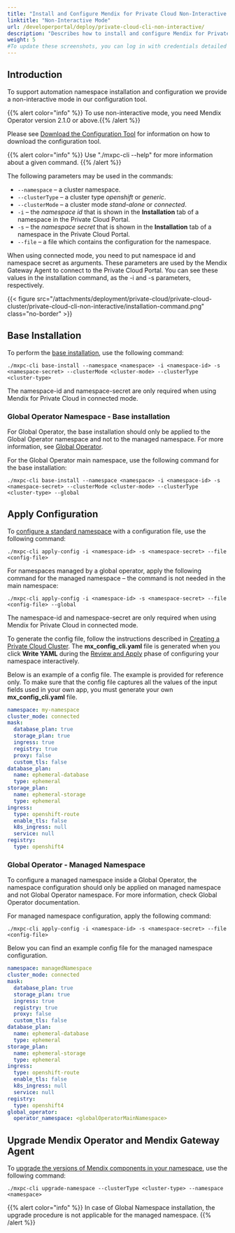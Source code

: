 ```yaml
---
title: "Install and Configure Mendix for Private Cloud Non-Interactive Mode"
linktitle: "Non-Interactive Mode"
url: /developerportal/deploy/private-cloud-cli-non-interactive/
description: "Describes how to install and configure Mendix for Private Cloud in non-interactive mode"
weight: 5
#To update these screenshots, you can log in with credentials detailed in How to Update Screenshots Using Team Apps.
---
```


## Introduction

To support automation namespace installation and configuration we provide a non-interactive mode in our configuration tool.

{{% alert color="info" %}} To use non-interactive mode, you need Mendix Operator version 2.1.0 or above.{{% /alert %}}

Please see [Download the Configuration Tool](/developerportal/deploy/standard-operator/#download-configuration-tool) for information on how to download the configuration tool.

{{% alert color="info" %}} Use "./mxpc-cli <command> --help" for more information about a given command. {{% /alert %}}

The following parameters may be used in the commands:
  
* `--namespace` – a cluster namespace.
* `--clusterType` – a cluster type *openshift* or *generic*.
* `--clusterMode` – a cluster mode *stand-alone* or *connected*.
* `-i` – the *namespace id* that is shown in the **Installation** tab of a namespace in the Private Cloud Portal.
* `-s` – the *namespace secret* that is shown in the **Installation** tab of a namespace in the Private Cloud Portal.
* `--file` – a file which contains the configuration for the namespace.

When using connected mode, you need to put namespace id and namespace secret as arguments. These parameters are used by the Mendix Gateway Agent to connect to the Private Cloud Portal. You can see these values in the installation command, as the -i and -s parameters, respectively.

{{< figure src="/attachments/deployment/private-cloud/private-cloud-cluster/private-cloud-cli-non-interactive/installation-command.png" class="no-border" >}}

## Base Installation

To perform the [base installation](/developerportal/deploy/standard-operator/#base-installation), use the following command:

```shell
./mxpc-cli base-install --namespace <namespace> -i <namespace-id> -s <namespace-secret> --clusterMode <cluster-mode> --clusterType <cluster-type>
```

The namespace-id and namespace-secret are only required when using Mendix for Private Cloud in connected mode.

### Global Operator Namespace - Base installation

For Global Operator, the base installation should only be applied to the Global Operator namespace and not to the managed namespace. For more information, see [Global Operator](/developerportal/deploy/global-operator/).

For the Global Operator main namespace, use the following command for the base installation:

```shell
./mxpc-cli base-install --namespace <namespace> -i <namespace-id> -s <namespace-secret> --clusterMode <cluster-mode> --clusterType <cluster-type> --global
```

## Apply Configuration

To [configure a standard namespace](/developerportal/deploy/standard-operator/#configure-namespace) with a configuration file, use the following command:

```shell
./mxpc-cli apply-config -i <namespace-id> -s <namespace-secret> --file <config-file>
```

For namespaces managed by a global operator, apply the following command for the managed namespace – the command is not needed in the main namespace:

```shell
./mxpc-cli apply-config -i <namespace-id> -s <namespace-secret> --file <config-file> --global
```

The namespace-id and namespace-secret are only required when using Mendix for Private Cloud in connected mode.

To generate the config file, follow the instructions described in [Creating a Private Cloud Cluster](/developerportal/deploy/private-cloud-cluster/). The **mx_config_cli.yaml** file is generated when you click **Write YAML** during the [Review and Apply](/developerportal/deploy/standard-operator/#review-apply) phase of configuring your namespace interactively.

Below is an example of a config file. The example is provided for reference only. To make sure that the config file captures all the values of the input fields used in your own app, you must generate your own **mx_config_cli.yaml** file.

```yaml
namespace: my-namespace
cluster_mode: connected
mask:
  database_plan: true
  storage_plan: true
  ingress: true
  registry: true
  proxy: false
  custom_tls: false
database_plan:
  name: ephemeral-database
  type: ephemeral
storage_plan:
  name: ephemeral-storage
  type: ephemeral
ingress:
  type: openshift-route
  enable_tls: false
  k8s_ingress: null
  service: null
registry:
  type: openshift4
```

### Global Operator - Managed Namespace 

To configure a managed namespace inside a Global Operator, the namespace configuration should only be applied on managed namespace and not Global Operator namespace. For more information, check Global Operator documentation.

For managed namespace configuration, apply the following command:

```shell
./mxpc-cli apply-config -i <namespace-id> -s <namespace-secret> --file <config-file>
```

Below you can find an example config file for the managed namespace configuration.

```yaml
namespace: managedNamespace
cluster_mode: connected
mask:
  database_plan: true
  storage_plan: true
  ingress: true
  registry: true
  proxy: false
  custom_tls: false
database_plan:
  name: ephemeral-database
  type: ephemeral
storage_plan:
  name: ephemeral-storage
  type: ephemeral
ingress:
  type: openshift-route
  enable_tls: false
  k8s_ingress: null
  service: null
registry:
  type: openshift4
global_operator:
  operator_namespace: <globalOperatorMainNamespace>
```

## Upgrade Mendix Operator and Mendix Gateway Agent

To [upgrade the versions of Mendix components in your namespace](/developerportal/deploy/private-cloud-upgrade-guide/#upgrade-cluster), use the following command:

```shell
./mxpc-cli upgrade-namespace --clusterType <cluster-type> --namespace <namespace>

```

{{% alert color="info" %}}
In case of Global Namespace installation, the upgrade procedure is not applicable for the managed namespace.
{{% /alert %}}
